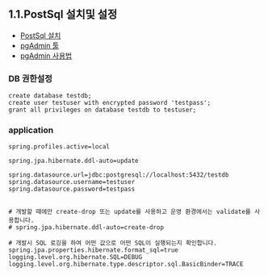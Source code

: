 ## 1.1.PostSql 설치및 설정

* [PostSql 설치](https://www.postgresql.org/)
* [pgAdmin 툴](https://www.pgadmin.org/download/)
* [pgAdmin 사용법](https://eunsukimme.github.io/database/2019/09/12/Postgresql-Pgadmin/)

### DB 권한설정
```
create database testdb;
create user testuser with encrypted password 'testpass';
grant all privileges on database testdb to testuser;

```

### application
```properties
spring.profiles.active=local

spring.jpa.hibernate.ddl-auto=update

spring.datasource.url=jdbc:postgresql://localhost:5432/testdb
spring.datasource.username=testuser
spring.datasource.password=testpass


# 개발할 때에만 create-drop 또는 update를 사용하고 운영 환경에서는 validate를 사용합니다.
# spring.jpa.hibernate.ddl-auto=create-drop

# 개발시 SQL 로깅을 하여 어떤 값으로 어떤 SQL이 실행되는지 확인합니다.
spring.jpa.properties.hibernate.format_sql=true
logging.level.org.hibernate.SQL=DEBUG
logging.level.org.hibernate.type.descriptor.sql.BasicBinder=TRACE
```

